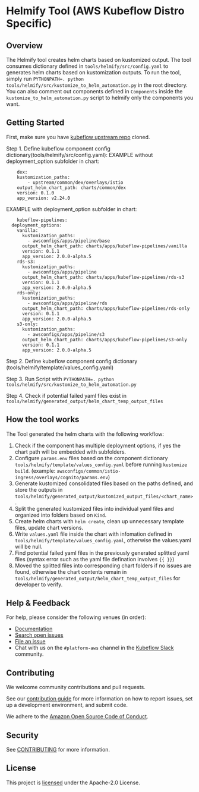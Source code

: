 # Helmify Tool (AWS Kubeflow Distro Specific)

## Overview

The Helmify tool creates helm charts based on kustomized output. The tool consumes dictionary defined in `tools/helmify/src/config.yaml` to generates helm charts based on kustomization outputs. To run the tool, simply run `PYTHONPATH=. python tools/helmify/src/kustomize_to_helm_automation.py` in the root directory. You can also comment out components defined in `Components` inside the `kustomize_to_helm_automation.py` script to helmify only the components you want.

## Getting Started
First, make sure you have [kubeflow upstream repo](https://awslabs.github.io/kubeflow-manifests/docs/deployment/prerequisites/#clone-repository) cloned.  


Step 1. Define kubeflow component config dictionary(tools/helmify/src/config.yaml):
EXAMPLE without deployment_option subfolder in chart:
```
    dex:
    kustomization_paths:
        - upstream/common/dex/overlays/istio
    output_helm_chart_path: charts/common/dex
    version: 0.1.0
    app_version: v2.24.0
```

EXAMPLE with deployment_option subfolder in chart:
```
    kubeflow-pipelines:
  deployment_options:
    vanilla:
      kustomization_paths:
        - awsconfigs/apps/pipeline/base
      output_helm_chart_path: charts/apps/kubeflow-pipelines/vanilla
      version: 0.1.1
      app_version: 2.0.0-alpha.5
    rds-s3:
      kustomization_paths:
        - awsconfigs/apps/pipeline
      output_helm_chart_path: charts/apps/kubeflow-pipelines/rds-s3
      version: 0.1.1
      app_version: 2.0.0-alpha.5
    rds-only:
      kustomization_paths:
        - awsconfigs/apps/pipeline/rds
      output_helm_chart_path: charts/apps/kubeflow-pipelines/rds-only
      version: 0.1.1
      app_version: 2.0.0-alpha.5
    s3-only:
      kustomization_paths:
        - awsconfigs/apps/pipeline/s3
      output_helm_chart_path: charts/apps/kubeflow-pipelines/s3-only
      version: 0.1.1
      app_version: 2.0.0-alpha.5
```

Step 2. Define kubeflow component config dictionary (tools/helmify/template/values_config.yaml)

Step 3. Run Script with `PYTHONPATH=. python tools/helmify/src/kustomize_to_helm_automation.py`

Step 4. Check if potential failed yaml files exist in `tools/helmify/generated_output/helm_chart_temp_output_files`

## How the tool works
The Tool generated the helm charts with the following workflow:
1. Check if the component has multiple deployment options, if yes the chart path will be embedded with subfolders.
2. Configure `params.env` files based on the component dictionary `tools/helmify/template/values_config.yaml` before running `kustomize build`. (example: `awsconfigs/common/istio-ingress/overlays/cognito/params.env`)
3. Generate kustomized consolidated files based on the paths defined, and store the outputs in `tools/helmify/generated_output/kustomized_output_files/<chart_name>`.
4. Split the generated kustomized files into individual yaml files and organized into folders based on `Kind`.
5. Create helm charts with `helm create`, clean up unnecessary template files, update chart versions. 
6. Write `values.yaml` file inside the chart with infomation defined in `tools/helmify/template/values_config.yaml`, otherwise the values.yaml will be null.
7. Find potential failed yaml files in the previously generated splitted yaml files (syntax error such as the yaml file defination involves `{{ }}`)
8. Moved the splitted files into corresponding chart folders if no issues are found, otherwise the chart contents remain in `tools/helmify/generated_output/helm_chart_temp_output_files` for developer to verify.


## Help & Feedback

For help, please consider the following venues (in order):

* [Documentation](https://awslabs.github.io/kubeflow-manifests/docs/)
* [Search open issues](https://github.com/awslabs/kubeflow-manifests/issues)
* [File an issue](https://github.com/awslabs/kubeflow-manifests/issues/new/choose)
* Chat with us on the `#platform-aws` channel in the [Kubeflow Slack](https://www.kubeflow.org/docs/about/community/#slack) community.

## Contributing

We welcome community contributions and pull requests.

See our [contribution guide](CONTRIBUTING.md) for more information on how to
report issues, set up a development environment, and submit code.

We adhere to the [Amazon Open Source Code of Conduct](CODE_OF_CONDUCT.md#code-of-conduct).

## Security

See [CONTRIBUTING](CONTRIBUTING.md#security-issue-notifications) for more information.

## License

This project is [licensed](LICENSE) under the Apache-2.0 License.

